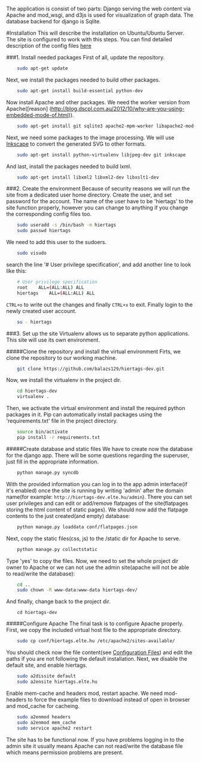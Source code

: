 The application is consist of two parts: Django serving the web content via Apache and mod_wsgi,
and d3js is used for visualization of graph data. The database backend for django is Sqlite.

#Installation
This will describe the installation on Ubuntu/Ubuntu Server. The site is configured to work
with this steps. You can find detailed description of the config files [here](https://github.com/balazs129/hiertags-dev/wiki/Home)

###1. Install needed packages
First of all, update the repository.
```bash
    sudo apt-get update
```
Next, we install the packages needed to build other packages.
```bash
    sudo apt-get install build-essential python-dev
```
Now install Apache and other packages. We need the worker version from Apache([reason]
(http://blog.dscpl.com.au/2012/10/why-are-you-using-embedded-mode-of.html)).
```bash
    sudo apt-get install git sqlite3 apache2-mpm-worker libapache2-mod-wsgi
```
Next, we need some packages to the image processing. We will use [Inkscape](http://www.inkscape.org/en/)
to convert the generated SVG to other formats.
```bash
    sudo apt-get install python-virtualenv libjpeg-dev git inkscape
```
And last, install the packages needed to build lxml.
```bash
    sudo apt-get install libxml2 libxml2-dev libxslt1-dev
```

###2. Create the environment
Because of security reasons we will run the site from a dedicated user home directory.
Create the user, and set password for the account. The name of the user have to be 'hiertags' to
the site function properly, however you can change to anything if you change the corresponding config
files too.
```bash
    sudo useradd -s /bin/bash -m hiertags
    sudo passwd hiertags
```
We need to add this user to the sudoers.
```bash
    sudo visudo
```
search the line '# User privilege specification', and add another line to look like this:
```bash
    # User privilege specification
    root    ALL=(ALL:ALL) ALL
    hiertags    ALL=(ALL:ALL) ALL
```
`CTRL+o` to write out the changes and finally `CTRL+x` to exit.
Finally login to the newly created user account.
```bash
    su - hiertags
```

###3. Set up the site
Virtualenv allows us to separate python applications. This site will use its own environment.

#####Clone the repository and install the virtual environment
Firts, we clone the repository to our working machine.
```bash
    git clone https://github.com/balazs129/hiertags-dev.git
```
Now, we install the virtualenv in the project dir.
```bash
    cd hiertags-dev
    virtualenv .
```
Then, we activate the virtual environment and install the required python packages
in it. Pip can automatically install packages using the 'requirements.txt'
file in the project directory.
```bash
    source bin/activate
    pip install -r requirements.txt
```

#####Create database and static files
We have to create now the database for the django app. There will be some questions regarding
the superuser, just fill in the appropriate information.
```bash
    python manage.py syncdb
```
With the provided information you can log in to the app admin interface(if it's enabled) once the site 
is running by writing 'admin' after the domain name(for example: `http://hiertags-dev.elte.hu/admin`). 
There you can set user privileges and can edit or add/remove flatpages of the site(flatpages storing the 
html content of static pages). We should now add the flatpage contents to the just created(and empty) 
database:
```bash
    python manage.py loaddata conf/flatpages.json
```
Next, copy the static files(css, js) to the /static dir for Apache to serve.
```bash
    python manage.py collectstatic
```
Type 'yes' to copy the files.
Now, we need to set the whole project dir owner to Apache or we can not use the admin site(apache will not
be able to read/write the database):
```bash
    cd ..
    sudo chown -R www-data:www-data hiertags-dev/
```
And finally, change back to the project dir.
```
    cd hiertags-dev
```

#####Configure Apache
The final task is to configure Apache properly. First, we copy the included virtual host file
to the appropriate directory.
```bash
    sudo cp conf/hiertags.elte.hu /etc/apache2/sites-available/
```
You should check now the file content(see [Configuration Files](https://github.com/balazs129/hiertags-dev/wiki/Config))
and edit the paths if you are not following the default installation.
Next, we disable the default site, and enable hiertags.
```bash
    sudo a2dissite default
    sudo a2ensite hiertags.elte.hu
```
Enable mem-cache and headers mod, restart apache. We need mod-headers to force the example files
to download instead of open in browser and mod_cache for cacheing.
```bash
    sudo a2enmod headers
    sudo a2enmod mem_cache
    sudo service apache2 restart
```
The site has to be functional now. If you have problems logging in to the admin site it usually means Apache
can not read/write the database file which means permission problems are present.